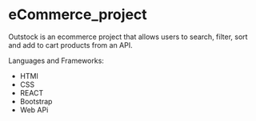 # eCommerce_project

Outstock is an ecommerce project that allows users to search, filter, sort and add to cart products from an API.

Languages and Frameworks:

* HTMl
* CSS
* REACT
* Bootstrap
* Web APi
